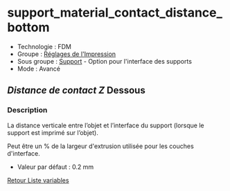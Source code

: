 # support_material_contact_distance_bottom

* Technologie : FDM
* Groupe : [Réglages de l'Impression](../print_settings/print_settings.md)
* Sous groupe : [Support](../print_settings/print_settings.md#support) - Option pour l'interface des supports
* Mode : Avancé

## *Distance de contact Z* Dessous

### Description

La distance verticale entre l’objet et l’interface du support (lorsque le support est imprimé sur l’objet).

Peut être un % de la largeur d'extrusion utilisée pour les couches d'interface.

* Valeur par défaut : 0.2 mm

[Retour Liste variables](variable_list.md)
